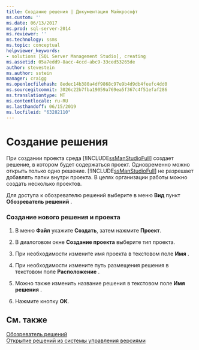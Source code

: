```yaml
---
title: Создание решения | Документация Майкрософт
ms.custom: ''
ms.date: 06/13/2017
ms.prod: sql-server-2014
ms.reviewer: ''
ms.technology: ssms
ms.topic: conceptual
helpviewer_keywords:
- solutions [SQL Server Management Studio], creating
ms.assetid: 05a7edd9-8acc-4ccd-abc9-33ced53265de
author: stevestein
ms.author: sstein
manager: craigg
ms.openlocfilehash: 8edec14b380a4df9868c97e9b4d9db4feefc4dd0
ms.sourcegitcommit: 3026c22b7fba19059a769ea5f367c4f51efaf286
ms.translationtype: MT
ms.contentlocale: ru-RU
ms.lasthandoff: 06/15/2019
ms.locfileid: "63282110"
---
```

# <a name="create-a-new-solution"></a>Создание решения
  При создании проекта среда [!INCLUDE[ssManStudioFull](../../includes/ssmanstudiofull-md.md)] создает решение, в котором будет содержаться проект. Одновременно можно открыть только одно решение. [!INCLUDE[ssManStudioFull](../../includes/ssmanstudiofull-md.md)] не разрешает добавлять папки внутри проекта. В целях организации работы можно создать несколько проектов.  
  
 Для доступа к обозревателю решений выберите в меню **Вид** пункт **Обозреватель решений** .  
  
### <a name="to-create-a-new-solution-and-project"></a>Создание нового решения и проекта  
  
1.  В меню **Файл** укажите **Создать**, затем нажмите **Проект**.  
  
2.  В диалоговом окне **Создание проекта** выберите тип проекта.  
  
3.  При необходимости измените имя проекта в текстовом поле **Имя** .  
  
4.  При необходимости измените путь размещения решения в текстовом поле **Расположение** .  
  
5.  Можно также изменить название решения в текстовом поле **Имя решения** .  
  
6.  Нажмите кнопку **ОК**.  
  
## <a name="see-also"></a>См. также  
 [Обозреватель решений](solution-explorer.md)   
 [Открытие решений из системы управления версиями](../../database-engine/open-solutions-from-source-control.md)  
  
  
